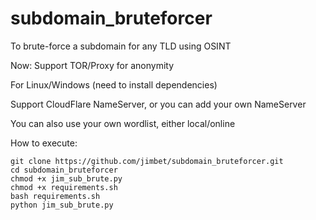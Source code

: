 # subdomain_bruteforcer

To brute-force a subdomain for any TLD using OSINT

Now: Support TOR/Proxy for anonymity

For Linux/Windows (need to install dependencies)

Support CloudFlare NameServer, or you can add your own NameServer

You can also use your own wordlist, either local/online


How to execute:

```
git clone https://github.com/jimbet/subdomain_bruteforcer.git
cd subdomain_bruteforcer
chmod +x jim_sub_brute.py
chmod +x requirements.sh
bash requirements.sh
python jim_sub_brute.py
```

